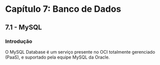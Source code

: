 # Capítulo 7: Banco de Dados

## 7.1 - MySQL

### __Introdução__

O MySQL Database é um serviço presente no OCI totalmente gerenciado (PaaS), e suportado pela equipe MySQL da Oracle.